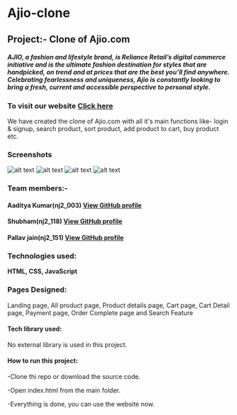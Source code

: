 # Ajio-clone
## Project:- Clone of Ajio.com
##### AJIO, a fashion and lifestyle brand, is Reliance Retail’s digital commerce initiative and is the ultimate fashion destination for styles that are handpicked, on trend and at prices that are the best you’ll find anywhere. Celebrating fearlessness and uniqueness, Ajio is constantly looking to bring a fresh, current and accessible perspective to personal style.

### To visit our website [Click here](https://ajioproject.netlify.app/)

We have created the clone of Ajio.com with all it's main functions like- login & signup, search product, sort product, add product to cart, buy product etc.
### Screenshots
![alt text](https://github.com/vshubhams/Ajio-clone/blob/master/screenshots/Screenshot%20(65).png)
![alt text](https://github.com/vshubhams/Ajio-clone/blob/master/screenshots/Screenshot%20(66).png)
![alt text](https://github.com/vshubhams/Ajio-clone/blob/master/screenshots/Screenshot%20(68).png)
![alt text](https://github.com/vshubhams/Ajio-clone/blob/master/screenshots/Screenshot%20(71).png)

### Team members:-
#### Aaditya Kumar(nj2_003) [View GitHub profile](https://github.com/onlyaditya)
#### Shubham(nj2_118) [View GitHub profile](https://github.com/vshubhams)
#### Pallav jain(nj2_151)  [View GitHub profile](https://github.com/pallav1998)
### Technologies used:
**HTML, CSS, JavaScript**
### Pages Designed:
Landing page, All product page, Product details page, Cart page, Cart Detail page, Payment page, Order Complete page and Search Feature
#### Tech library used:
No external library is used in this project.

#### How to run this project:
-Clone thi repo or download the source code.

-Open index.html from the main folder.

-Everything is done, you can use the website now.
